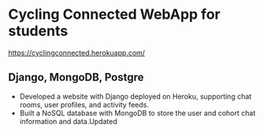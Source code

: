 # Cycling Connected WebApp for students

https://cyclingconnected.herokuapp.com/

## Django, MongoDB, Postgre

- Developed a website with Django deployed on Heroku, supporting chat rooms, user profiles, and activity feeds.
-	Built a NoSQL database with MongoDB to store the user and cohort chat information and data.Updated

